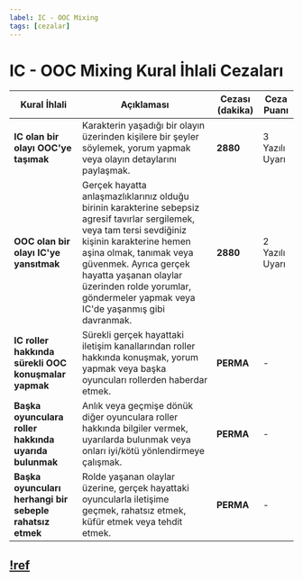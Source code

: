 ```yaml
---
label: IC - OOC Mixing
tags: [cezalar]
---
```


# IC - OOC Mixing Kural İhlali Cezaları

| Kural İhlali                                             | Açıklaması                                                                                                                                                                                                                                                                                                        | Cezası (dakika) | Ceza Puanı     |
| -------------------------------------------------------- | ----------------------------------------------------------------------------------------------------------------------------------------------------------------------------------------------------------------------------------------------------------------------------------------------------------------- | --------------- | -------------- |
| **IC olan bir olayı OOC'ye taşımak**                     | Karakterin yaşadığı bir olayın üzerinden kişilere bir şeyler söylemek, yorum yapmak veya olayın detaylarını paylaşmak.                                                                                                                                                                                            | **2880**        | 3 Yazılı Uyarı |
| **OOC olan bir olayı IC'ye yansıtmak**                   | Gerçek hayatta anlaşmazlıklarınız olduğu birinin karakterine sebepsiz agresif tavırlar sergilemek, veya tam tersi sevdiğiniz kişinin karakterine hemen aşina olmak, tanımak veya güvenmek. Ayrıca gerçek hayatta yaşanan olaylar üzerinden rolde yorumlar, göndermeler yapmak veya IC'de yaşanmış gibi davranmak. | **2880**        | 2 Yazılı Uyarı |
| **IC roller hakkında sürekli OOC konuşmalar yapmak**     | Sürekli gerçek hayattaki iletişim kanallarından roller hakkında konuşmak, yorum yapmak veya başka oyuncuları rollerden haberdar etmek.                                                                                                                                                                            | **PERMA**       | -              |
| **Başka oyunculara roller hakkında uyarıda bulunmak**    | Anlık veya geçmişe dönük diğer oyunculara roller hakkında bilgiler vermek, uyarılarda bulunmak veya onları iyi/kötü yönlendirmeye çalışmak.                                                                                                                                                                       | **PERMA**       | -              |
| **Başka oyuncuları herhangi bir sebeple rahatsız etmek** | Rolde yaşanan olaylar üzerine, gerçek hayattaki oyuncularla iletişime geçmek, rahatsız etmek, küfür etmek veya tehdit etmek.                                                                                                                                                                                      | **PERMA**       | -              |

## [!ref](/rules/terminology/ic-ooc-mixing.md)
